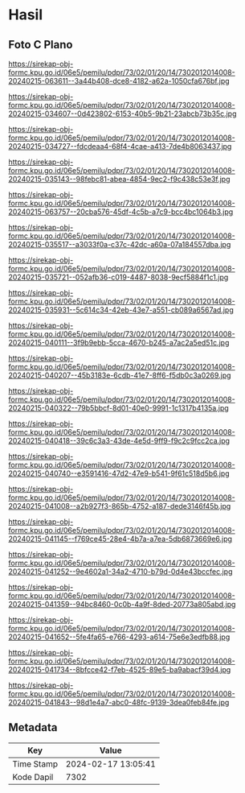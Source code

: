 # Hasil

## Foto C Plano

https://sirekap-obj-formc.kpu.go.id/06e5/pemilu/pdpr/73/02/01/20/14/7302012014008-20240215-063611--3a44b408-dce8-4182-a62a-1050cfa676bf.jpg

https://sirekap-obj-formc.kpu.go.id/06e5/pemilu/pdpr/73/02/01/20/14/7302012014008-20240215-034607--0d423802-6153-40b5-9b21-23abcb73b35c.jpg

https://sirekap-obj-formc.kpu.go.id/06e5/pemilu/pdpr/73/02/01/20/14/7302012014008-20240215-034727--fdcdeaa4-68f4-4cae-a413-7de4b8063437.jpg

https://sirekap-obj-formc.kpu.go.id/06e5/pemilu/pdpr/73/02/01/20/14/7302012014008-20240215-035143--98febc81-abea-4854-9ec2-f9c438c53e3f.jpg

https://sirekap-obj-formc.kpu.go.id/06e5/pemilu/pdpr/73/02/01/20/14/7302012014008-20240215-063757--20cba576-45df-4c5b-a7c9-bcc4bc1064b3.jpg

https://sirekap-obj-formc.kpu.go.id/06e5/pemilu/pdpr/73/02/01/20/14/7302012014008-20240215-035517--a3033f0a-c37c-42dc-a60a-07a184557dba.jpg

https://sirekap-obj-formc.kpu.go.id/06e5/pemilu/pdpr/73/02/01/20/14/7302012014008-20240215-035721--052afb36-c019-4487-8038-9ecf5884f1c1.jpg

https://sirekap-obj-formc.kpu.go.id/06e5/pemilu/pdpr/73/02/01/20/14/7302012014008-20240215-035931--5c614c34-42eb-43e7-a551-cb089a6567ad.jpg

https://sirekap-obj-formc.kpu.go.id/06e5/pemilu/pdpr/73/02/01/20/14/7302012014008-20240215-040111--3f9b9ebb-5cca-4670-b245-a7ac2a5ed51c.jpg

https://sirekap-obj-formc.kpu.go.id/06e5/pemilu/pdpr/73/02/01/20/14/7302012014008-20240215-040207--45b3183e-6cdb-41e7-8ff6-f5db0c3a0269.jpg

https://sirekap-obj-formc.kpu.go.id/06e5/pemilu/pdpr/73/02/01/20/14/7302012014008-20240215-040322--79b5bbcf-8d01-40e0-9991-1c1317b4135a.jpg

https://sirekap-obj-formc.kpu.go.id/06e5/pemilu/pdpr/73/02/01/20/14/7302012014008-20240215-040418--39c6c3a3-43de-4e5d-9ff9-f9c2c9fcc2ca.jpg

https://sirekap-obj-formc.kpu.go.id/06e5/pemilu/pdpr/73/02/01/20/14/7302012014008-20240215-040740--e3591416-47d2-47e9-b541-9f61c518d5b6.jpg

https://sirekap-obj-formc.kpu.go.id/06e5/pemilu/pdpr/73/02/01/20/14/7302012014008-20240215-041008--a2b927f3-865b-4752-a187-dede3146f45b.jpg

https://sirekap-obj-formc.kpu.go.id/06e5/pemilu/pdpr/73/02/01/20/14/7302012014008-20240215-041145--f769ce45-28e4-4b7a-a7ea-5db6873669e6.jpg

https://sirekap-obj-formc.kpu.go.id/06e5/pemilu/pdpr/73/02/01/20/14/7302012014008-20240215-041252--9e4602a1-34a2-4710-b79d-0d4e43bccfec.jpg

https://sirekap-obj-formc.kpu.go.id/06e5/pemilu/pdpr/73/02/01/20/14/7302012014008-20240215-041359--94bc8460-0c0b-4a9f-8ded-20773a805abd.jpg

https://sirekap-obj-formc.kpu.go.id/06e5/pemilu/pdpr/73/02/01/20/14/7302012014008-20240215-041652--5fe4fa65-e766-4293-a614-75e6e3edfb88.jpg

https://sirekap-obj-formc.kpu.go.id/06e5/pemilu/pdpr/73/02/01/20/14/7302012014008-20240215-041734--8bfcce42-f7eb-4525-89e5-ba9abacf39d4.jpg

https://sirekap-obj-formc.kpu.go.id/06e5/pemilu/pdpr/73/02/01/20/14/7302012014008-20240215-041843--98d1e4a7-abc0-48fc-9139-3dea0feb84fe.jpg


## Metadata

| Key        | Value               |
| ---------- | ------------------- |
| Time Stamp | 2024-02-17 13:05:41 |
| Kode Dapil | 7302                |



